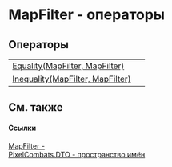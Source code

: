 # MapFilter - операторы




## Операторы
<table>
<tr>
<td><a href="8a59f359-4bd1-7e86-a40b-f153fe3338f9">Equality(MapFilter, MapFilter)</a></td>
<td> </td></tr>
<tr>
<td><a href="55b46225-5479-f029-05c6-222af59022f4">Inequality(MapFilter, MapFilter)</a></td>
<td> </td></tr>
</table>

## См. также


#### Ссылки
<a href="098d04a3-dd3c-39e8-277f-82f1a1cde40c">MapFilter - </a>  
<a href="f881f7a4-906c-58b7-78f8-47b8496b9d39">PixelCombats.DTO - пространство имён</a>  
